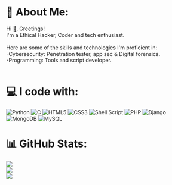 # 💫 About Me:
Hi 👋, Greetings!<br>I'm a Ethical Hacker, Coder and tech enthusiast.<br><br>Here are some of the skills and technologies I'm proficient in:<br>  -Cybersecurity: Penetration tester, app sec & Digital forensics.<br>-Programming: Tools and script developer.<br><br>

# 💻 I code with:
![Python](https://img.shields.io/badge/python-3670A0?style=for-the-badge&logo=python&logoColor=ffdd54) ![C](https://img.shields.io/badge/c-%2300599C.svg?style=for-the-badge&logo=c&logoColor=white) ![HTML5](https://img.shields.io/badge/html5-%23E34F26.svg?style=for-the-badge&logo=html5&logoColor=white) ![CSS3](https://img.shields.io/badge/css3-%231572B6.svg?style=for-the-badge&logo=css3&logoColor=white) ![Shell Script](https://img.shields.io/badge/shell_script-%23121011.svg?style=for-the-badge&logo=gnu-bash&logoColor=white) ![PHP](https://img.shields.io/badge/php-%23777BB4.svg?style=for-the-badge&logo=php&logoColor=white) ![Django](https://img.shields.io/badge/django-%23092E20.svg?style=for-the-badge&logo=django&logoColor=white) ![MongoDB](https://img.shields.io/badge/MongoDB-%234ea94b.svg?style=for-the-badge&logo=mongodb&logoColor=white) ![MySQL](https://img.shields.io/badge/mysql-%2300000f.svg?style=for-the-badge&logo=mysql&logoColor=white)

# 📊 GitHub Stats:
![](https://github-readme-stats.vercel.app/api?username=engima-ali&theme=dark&hide_border=false&include_all_commits=false&count_private=false)<br/>
![](https://github-readme-streak-stats.herokuapp.com/?user=engima-ali&theme=dark&hide_border=false)<br/>
![](https://github-readme-stats.vercel.app/api/top-langs/?username=engima-ali&theme=dark&hide_border=false&include_all_commits=false&count_private=false&layout=compact)

